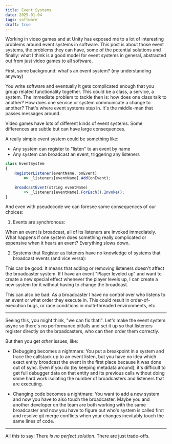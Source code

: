 ```yaml
---
title: Event Systems
date: 2025-01-04
tags: software
draft: true
---
```

Working in video games and at Unity has exposed me to a lot of interesting problems around event systems in software. This post is about those event systems, the problems they can have, some of the potential solutions and finally: what I think is a good model for event systems in general, abstracted out from just video games to all software.

First, some background: what's an event system? (my understanding anyway)

You write software and eventually it gets complicated enough that you group related functionality together. This could be a class, a service, a system. The immediate problem to tackle then is: how does one class talk to another? How does one service or system communicate a change to another? That's where event systems step in. It's the middle-man that passes messages around.

Video games have lots of different kinds of event systems. Some differences are subtle but can have large consequences.

A really simple event system could be something like:
* Any system can register to "listen" to an event by name
* Any system can broadcast an event, triggering any listeners

```js
class EventSystem
{
    RegisterListener(eventName, onEvent)
        => _listeners[eventName].Add(onEvent);

    BroadcastEvent(string eventName)
        => _listeners[eventName].ForEach().Invoke();
}
```

And even with pseudocode we can foresee some consequences of our choices:

1. Events are synchronous:

When an event is broadcast, all of its listeners are invoked immediately. What happens if one system does something really complicated or expensive when it hears an event? Everything slows down.

2. Systems that Register as listeners have no knowledge of systems that broadcast events (and vice versa):

This can be good: It means that adding or removing listeners doesn't affect the broadcaster system. If I have an event "Player leveled up" and want to create a new special effect whenever the player levels up, I can create a new system for it without having to change the broadcast.

This can also be bad: As a broadcaster I have no control over who listens to an event or what order they execute in. This could result in order-of-execution bugs, or race conditions in multi-threaded environments, etc.

---

Seeing this, you might think, "we can fix that!". Let's make the event system async so there's no performance pitfalls and set it up so that listeners register directly on the broadcasters, who can then order them correctly.

But then you get *other* issues, like:

* Debugging becomes a nightmare: You put a breakpoint in a system and trace the callstack up to an event listen, but you have no idea which exact entity broadcast the event in the first place because it was done out of sync. Even if you do (by keeping metadata around), it's difficult to get full debugger data on that entity and its previous calls without doing some hard work isolating the number of broadcasters and listeners that are executing.

* Changing code becomes a nightmare: You want to add a new system and now you have to also touch the broadcaster. Maybe you and another developer on the team are both working with the same broadcaster and now you have to figure out who's system is called first and resolve git merge conflicts when your changes inevitably touch the same lines of code.

---

All this to say: There *is no perfect solution*. There are just trade-offs.




